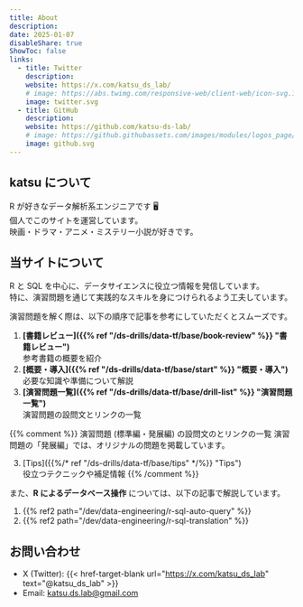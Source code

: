 ```yaml
---
title: About
description: 
date: 2025-01-07
disableShare: true
ShowToc: false
links:
  - title: Twitter
    description: 
    website: https://x.com/katsu_ds_lab/
    # image: https://abs.twimg.com/responsive-web/client-web/icon-svg.168b89da.svg
    image: twitter.svg
  - title: GitHub
    description: 
    website: https://github.com/katsu-ds-lab/
    # image: https://github.githubassets.com/images/modules/logos_page/GitHub-Mark.png
    image: github.svg
---
```


## katsu について

R が好きなデータ解析系エンジニアです 🖥️  
個人でこのサイトを運営しています。  
映画・ドラマ・アニメ・ミステリー小説が好きです。

## 当サイトについて

R と SQL を中心に、データサイエンスに役立つ情報を発信しています。  
特に、演習問題を通じて実践的なスキルを身につけられるよう工夫しています。

演習問題を解く際は、以下の順序で記事を参考にしていただくとスムーズです。

1. **[書籍レビュー]({{% ref "/ds-drills/data-tf/base/book-review" %}} "書籍レビュー")**  
   参考書籍の概要を紹介
2. **[概要・導入]({{% ref "/ds-drills/data-tf/base/start" %}} "概要・導入")**  
   必要な知識や準備について解説
3. **[演習問題一覧]({{% ref "/ds-drills/data-tf/base/drill-list" %}} "演習問題一覧")**  
   演習問題の設問文とリンクの一覧

{{% comment %}}
演習問題 (標準編・発展編) の設問文のとリンクの一覧
演習問題の「発展編」では、オリジナルの問題を掲載しています。

3. [Tips]({{%/* ref "/ds-drills/data-tf/base/tips" */%}} "Tips")  
   役立つテクニックや補足情報
{{% /comment %}}

また、**R によるデータベース操作** については、以下の記事で解説しています。

1. {{% ref2 path="/dev/data-engineering/r-sql-auto-query" %}}
2. {{% ref2 path="/dev/data-engineering/r-sql-translation" %}}

## お問い合わせ

- X (Twitter): {{< href-target-blank url="https://x.com/katsu_ds_lab" text="@katsu_ds_lab" >}}
- Email: [katsu.ds.lab@gmail.com](mailto:katsu.ds.lab@gmail.com)
